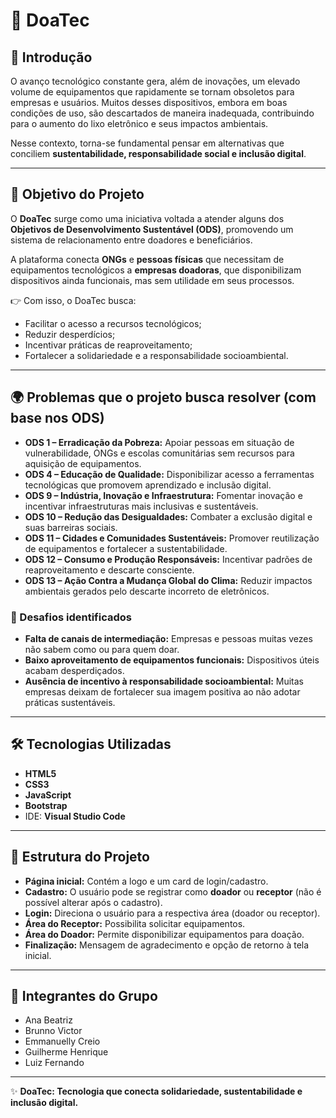 # 📌 DoaTec  

## 📖 Introdução  
O avanço tecnológico constante gera, além de inovações, um elevado volume de equipamentos que rapidamente se tornam obsoletos para empresas e usuários. Muitos desses dispositivos, embora em boas condições de uso, são descartados de maneira inadequada, contribuindo para o aumento do lixo eletrônico e seus impactos ambientais.  

Nesse contexto, torna-se fundamental pensar em alternativas que conciliem **sustentabilidade, responsabilidade social e inclusão digital**.  

---

## 🎯 Objetivo do Projeto  
O **DoaTec** surge como uma iniciativa voltada a atender alguns dos **Objetivos de Desenvolvimento Sustentável (ODS)**, promovendo um sistema de relacionamento entre doadores e beneficiários.  

A plataforma conecta **ONGs** e **pessoas físicas** que necessitam de equipamentos tecnológicos a **empresas doadoras**, que disponibilizam dispositivos ainda funcionais, mas sem utilidade em seus processos.  

👉 Com isso, o DoaTec busca:  
- Facilitar o acesso a recursos tecnológicos;  
- Reduzir desperdícios;  
- Incentivar práticas de reaproveitamento;  
- Fortalecer a solidariedade e a responsabilidade socioambiental.  

---

## 🌍 Problemas que o projeto busca resolver (com base nos ODS)  

- **ODS 1 – Erradicação da Pobreza:** Apoiar pessoas em situação de vulnerabilidade, ONGs e escolas comunitárias sem recursos para aquisição de equipamentos.  
- **ODS 4 – Educação de Qualidade:** Disponibilizar acesso a ferramentas tecnológicas que promovem aprendizado e inclusão digital.  
- **ODS 9 – Indústria, Inovação e Infraestrutura:** Fomentar inovação e incentivar infraestruturas mais inclusivas e sustentáveis.  
- **ODS 10 – Redução das Desigualdades:** Combater a exclusão digital e suas barreiras sociais.  
- **ODS 11 – Cidades e Comunidades Sustentáveis:** Promover reutilização de equipamentos e fortalecer a sustentabilidade.  
- **ODS 12 – Consumo e Produção Responsáveis:** Incentivar padrões de reaproveitamento e descarte consciente.  
- **ODS 13 – Ação Contra a Mudança Global do Clima:** Reduzir impactos ambientais gerados pelo descarte incorreto de eletrônicos.  

### 🚩 Desafios identificados  
- **Falta de canais de intermediação:** Empresas e pessoas muitas vezes não sabem como ou para quem doar.  
- **Baixo aproveitamento de equipamentos funcionais:** Dispositivos úteis acabam desperdiçados.  
- **Ausência de incentivo à responsabilidade socioambiental:** Muitas empresas deixam de fortalecer sua imagem positiva ao não adotar práticas sustentáveis.  

---

## 🛠️ Tecnologias Utilizadas  
- **HTML5**  
- **CSS3**  
- **JavaScript**  
- **Bootstrap**  
- IDE: **Visual Studio Code**  

---

## 📂 Estrutura do Projeto  
- **Página inicial:** Contém a logo e um card de login/cadastro.  
- **Cadastro:** O usuário pode se registrar como **doador** ou **receptor** (não é possível alterar após o cadastro).  
- **Login:** Direciona o usuário para a respectiva área (doador ou receptor).  
- **Área do Receptor:** Possibilita solicitar equipamentos.  
- **Área do Doador:** Permite disponibilizar equipamentos para doação.  
- **Finalização:** Mensagem de agradecimento e opção de retorno à tela inicial.  

---

## 👥 Integrantes do Grupo  
- Ana Beatriz
- Brunno Victor
- Emmanuelly Creio
- Guilherme Henrique
- Luiz Fernando
 
---

✨ **DoaTec: Tecnologia que conecta solidariedade, sustentabilidade e inclusão digital.**  
